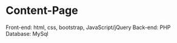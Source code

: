 # Content-Page
Front-end: html, css, bootstrap, JavaScript/jQuery   Back-end: PHP    Database: MySql
